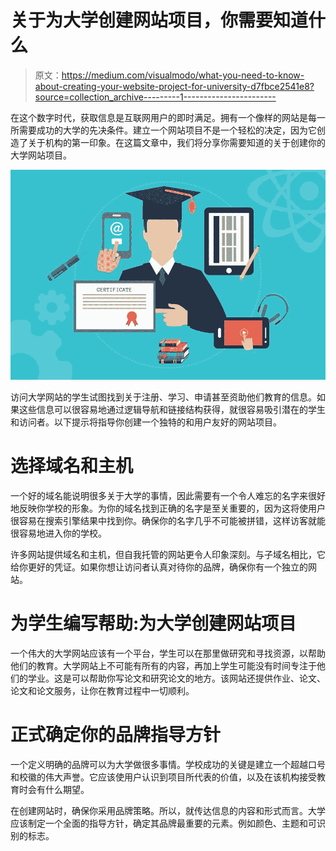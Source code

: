 # 关于为大学创建网站项目，你需要知道什么

> 原文：<https://medium.com/visualmodo/what-you-need-to-know-about-creating-your-website-project-for-university-d7fbce2541e8?source=collection_archive---------1----------------------->

在这个数字时代，获取信息是互联网用户的即时满足。拥有一个像样的网站是每一所需要成功的大学的先决条件。建立一个网站项目不是一个轻松的决定，因为它创造了关于机构的第一印象。在这篇文章中，我们将分享你需要知道的关于创建你的大学网站项目。

![](img/f105b146b605a036485bc475a92dfdf1.png)

访问大学网站的学生试图找到关于注册、学习、申请甚至资助他们教育的信息。如果这些信息可以很容易地通过逻辑导航和链接结构获得，就很容易吸引潜在的学生和访问者。以下提示将指导你创建一个独特的和用户友好的网站项目。

# 选择域名和主机

一个好的域名能说明很多关于大学的事情，因此需要有一个令人难忘的名字来很好地反映你学校的形象。为你的域名找到正确的名字是至关重要的，因为这将使用户很容易在搜索引擎结果中找到你。确保你的名字几乎不可能被拼错，这样访客就能很容易地进入你的学校。

许多网站提供域名和主机，但自我托管的网站更令人印象深刻。与子域名相比，它给你更好的凭证。如果你想让访问者认真对待你的品牌，确保你有一个独立的网站。

# 为学生编写帮助:为大学创建网站项目

一个伟大的大学网站应该有一个平台，学生可以在那里做研究和寻找资源，以帮助他们的教育。大学网站上不可能有所有的内容，再加上学生可能没有时间专注于他们的学业。这是可以帮助你写论文和研究论文的地方。该网站还提供作业、论文、论文和论文服务，让你在教育过程中一切顺利。

# 正式确定你的品牌指导方针

一个定义明确的品牌可以为大学做很多事情。学校成功的关键是建立一个超越口号和校徽的伟大声誉。它应该使用户认识到项目所代表的价值，以及在该机构接受教育时会有什么期望。

在创建网站时，确保你采用品牌策略。所以，就传达信息的内容和形式而言。大学应该制定一个全面的指导方针，确定其品牌最重要的元素。例如颜色、主题和可识别的标志。
